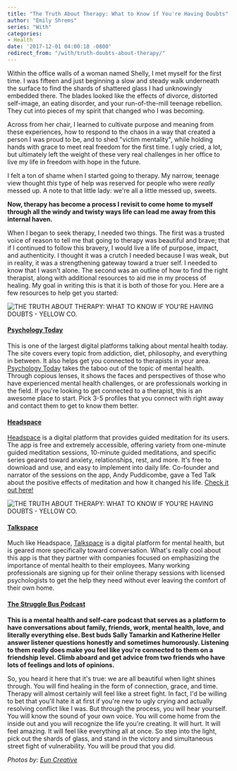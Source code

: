 ```yaml
---
title: "The Truth About Therapy: What to Know if You're Having Doubts"
author: "Emily Shrems"
series: "With"
categories:
- Health
date: '2017-12-01 04:00:18 -0800'
redirect_from: "/with/truth-doubts-about-therapy/"
---
```


Within the office walls of a woman named Shelly, I met myself for the first time. I was fifteen and just beginning a slow and steady walk underneath the surface to find the shards of shattered glass I had unknowingly embedded there. The blades looked like the effects of divorce, distorted self-image, an eating disorder, and your run-of-the-mill teenage rebellion. They cut into pieces of my spirit that changed who I was becoming.

Across from her chair, I learned to cultivate purpose and meaning from these experiences, how to respond to the chaos in a way that created a person I was proud to be, and to shed "victim mentality", while holding hands with grace to meet real freedom for the first time. I ugly cried, a lot, but ultimately left the weight of these very real challenges in her office to live my life in freedom with hope in the future.

I felt a ton of shame when I started going to therapy. My narrow, teenage view thought _this_ type of help was reserved for people who were _really_ messed up. A note to that little lady: we're all a little messed up, sweets.

**Now, therapy has become a process I revisit to come home to myself through all the windy and twisty ways life can lead me away from this internal haven.**

When I began to seek therapy, I needed two things. The first was a trusted voice of reason to tell me that going to therapy was beautiful and brave; that if I continued to follow this bravery, I would live a life of purpose, impact, and authenticity. I thought it was a crutch I needed because I was weak, but in reality, it was a strengthening gateway toward a truer self. I needed to know that I wasn't alone. The second was an outline of how to find the right therapist, along with additional resources to aid me in my process of healing. My goal in writing this is that it is both of those for you. Here are a few resources to help get you started:

![THE TRUTH ABOUT THERAPY: WHAT TO KNOW IF YOU'RE HAVING DOUBTS - YELLOW CO.](https://yellow-blog-images.imgix.net/2017/12/Dreamer-20.jpg)

#### [**Psychology Today**](https://www.psychologytoday.com/)

This is one of the largest digital platforms talking about mental health today. The site covers every topic from addiction, diet, philosophy, and everything in between. It also helps get you connected to therapists in your area. [Psychology Today](https://www.psychologytoday.com/) takes the taboo out of the topic of mental health. Through copious lenses, it shows the faces and perspectives of those who have experienced mental health challenges, or are professionals working in the field. If you're looking to get connected to a therapist, this is an awesome place to start. Pick 3-5 profiles that you connect with right away and contact them to get to know them better.

#### [**Headspace**](https://www.psychologytoday.com/)

[Headspace](https://www.psychologytoday.com/) is a digital platform that provides guided meditation for its users. The app is free and extremely accessible, offering variety from one-minute guided meditation sessions, 10-minute guided meditations, and specific series geared toward anxiety, relationships, rest, and more. It's free to download and use, and easy to implement into daily life. Co-founder and narrator of the sessions on the app, Andy Puddicombe, gave a Ted Talk about the positive effects of meditation and how it changed his life. [Check it out here!](https://www.ted.com/talks/andy_puddicombe_all_it_takes_is_10_mindful_minutes)

![THE TRUTH ABOUT THERAPY: WHAT TO KNOW IF YOU'RE HAVING DOUBTS - YELLOW CO.](https://yellow-blog-images.imgix.net/2017/12/Dreamer-17.jpg)

#### [**Talkspace**](https://www.talkspace.com/)

Much like Headspace, [Talkspace](https://www.talkspace.com/) is a digital platform for mental health, but is geared more specifically toward conversation. What's really cool about this app is that they partner with companies focused on emphasizing the importance of mental health to their employees. Many working professionals are signing up for their online therapy sessions with licensed psychologists to get the help they need without ever leaving the comfort of their own home.

#### [**The Struggle Bus Podcast**](https://strugglebuspodcast.com/)

**This is a mental health and self-care podcast that serves as a platform to have conversations about family, friends, work, mental health, love, and literally everything else. Best buds Sally Tamarkin and Katherine Heller answer listener questions honestly and sometimes humorously. Listening to them really does make you feel like you're connected to them on a friendship level. Climb aboard and get advice from two friends who have lots of feelings and lots of opinions.**

So, you heard it here that it's true: we are all beautiful when light shines through. You will find healing in the form of connection, grace, and time. Therapy will almost certainly will feel like a street fight. In fact, I'd be willing to bet that you'll hate it at first if you're new to ugly crying and actually resolving conflict like I was. But through the process, you will hear yourself. You will know the sound of your own voice. You will come home from the inside out and you will recognize the life you're creating. It will hurt. It will feel amazing. It will feel like everything all at once. So step into the light, pick out the shards of glass, and stand in the victory and simultaneous street fight of vulnerability. You will be proud that you did.

_Photos by: [Eun Creative](http://www.euncreative.com/)_
